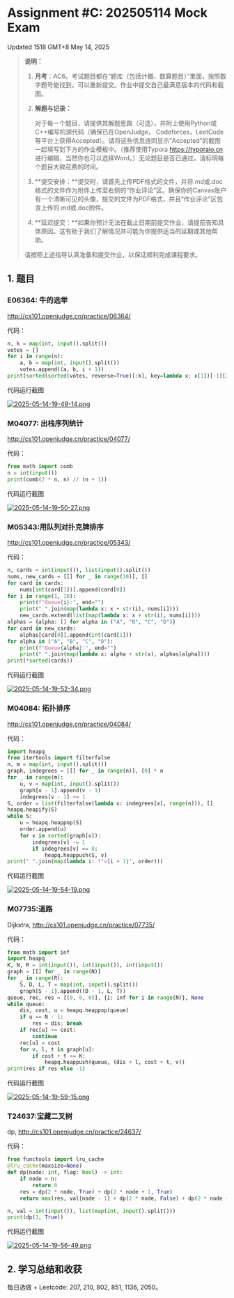 # Assignment #C: 202505114 Mock Exam

Updated 1518 GMT+8 May 14, 2025



> **说明：**
>
> 1. **⽉考**：AC6。考试题⽬都在“题库（包括计概、数算题目）”⾥⾯，按照数字题号能找到，可以重新提交。作业中提交⾃⼰最满意版本的代码和截图。
>
> 2. **解题与记录：**
>
>    对于每一个题目，请提供其解题思路（可选），并附上使用Python或C++编写的源代码（确保已在OpenJudge， Codeforces，LeetCode等平台上获得Accepted）。请将这些信息连同显示“Accepted”的截图一起填写到下方的作业模板中。（推荐使用Typora https://typoraio.cn 进行编辑，当然你也可以选择Word。）无论题目是否已通过，请标明每个题目大致花费的时间。
>
> 3. **提交安排：**提交时，请首先上传PDF格式的文件，并将.md或.doc格式的文件作为附件上传至右侧的“作业评论”区。确保你的Canvas账户有一个清晰可见的头像，提交的文件为PDF格式，并且“作业评论”区包含上传的.md或.doc附件。
>
> 4. **延迟提交：**如果你预计无法在截止日期前提交作业，请提前告知具体原因。这有助于我们了解情况并可能为你提供适当的延期或其他帮助。 
>
> 请按照上述指导认真准备和提交作业，以保证顺利完成课程要求。



## 1. 题目

### E06364: 牛的选举

http://cs101.openjudge.cn/practice/06364/

代码：

```python
n, k = map(int, input().split())
votes = []
for i in range(n):
    a, b = map(int, input().split())
    votes.append((a, b, i + 1))
print(sorted(sorted(votes, reverse=True)[:k], key=lambda x: x[1])[-1][2])
```



代码运行截图

[![2025-05-14-19-49-14.png](https://i.postimg.cc/BZ77RBfY/2025-05-14-19-49-14.png)](https://postimg.cc/PNZMwZxY)



### M04077: 出栈序列统计

http://cs101.openjudge.cn/practice/04077/

代码：

```python
from math import comb
n = int(input())
print(comb(2 * n, n) // (n + 1))
```



代码运行截图

[![2025-05-14-19-50-27.png](https://i.postimg.cc/2ShHbpbM/2025-05-14-19-50-27.png)](https://postimg.cc/4Y4vqS1Q)



### M05343:用队列对扑克牌排序

http://cs101.openjudge.cn/practice/05343/

代码：

```python
n, cards = int(input()), list(input().split())
nums, new_cards = [[] for _ in range(10)], []
for card in cards:
    nums[int(card[1])].append(card[0])
for i in range(1, 10):
    print(f"Queue{i}:", end="")
    print(" ".join(map(lambda x: x + str(i), nums[i])))
    new_cards.extend(list(map(lambda x: x + str(i), nums[i])))
alphas = {alpha: [] for alpha in ("A", "B", "C", "D")}
for card in new_cards:
    alphas[card[0]].append(int(card[1]))
for alpha in ("A", "B", "C", "D"):
    print(f"Queue{alpha}:", end="")
    print(" ".join(map(lambda x: alpha + str(x), alphas[alpha])))
print(*sorted(cards))
```



代码运行截图

[![2025-05-14-19-52-34.png](https://i.postimg.cc/3xFcf58p/2025-05-14-19-52-34.png)](https://postimg.cc/LJhDhWZ6)



### M04084: 拓扑排序

http://cs101.openjudge.cn/practice/04084/

代码：

```python
import heapq
from itertools import filterfalse
n, m = map(int, input().split())
graph, indegrees = [[] for _ in range(n)], [0] * n
for _ in range(m):
    u, v = map(int, input().split())
    graph[u - 1].append(v - 1)
    indegrees[v - 1] += 1
S, order = list(filterfalse(lambda x: indegrees[x], range(n))), []
heapq.heapify(S)
while S:
    u = heapq.heappop(S)
    order.append(u)
    for v in sorted(graph[u]):
        indegrees[v] -= 1
        if indegrees[v] == 0:
            heapq.heappush(S, v)
print(" ".join(map(lambda i: f"v{i + 1}", order)))
```



代码运行截图

[![2025-05-14-19-54-19.png](https://i.postimg.cc/Y9ZnLtRc/2025-05-14-19-54-19.png)](https://postimg.cc/gXyqfF14)



### M07735:道路

Dijkstra, http://cs101.openjudge.cn/practice/07735/

代码：

```python
from math import inf
import heapq
K, N, R = int(input()), int(input()), int(input())
graph = [[] for _ in range(N)]
for _ in range(R):
    S, D, L, T = map(int, input().split())
    graph[S - 1].append((D - 1, L, T))
queue, rec, res = [(0, 0, 0)], {i: inf for i in range(N)}, None
while queue:
    dis, cost, u = heapq.heappop(queue)
    if u == N - 1:
        res = dis; break
    if rec[u] <= cost:
        continue
    rec[u] = cost
    for v, l, t in graph[u]:
        if cost + t <= K:
            heapq.heappush(queue, (dis + l, cost + t, v))
print(res if res else -1)
```



代码运行截图

[![2025-05-14-19-59-15.png](https://i.postimg.cc/598qS5NQ/2025-05-14-19-59-15.png)](https://postimg.cc/w3Tm6mN9)



### T24637:宝藏二叉树

dp, http://cs101.openjudge.cn/practice/24637/

代码：

```python
from functools import lru_cache
@lru_cache(maxsize=None)
def dp(node: int, flag: bool) -> int:
    if node > n:
        return 0
    res = dp(2 * node, True) + dp(2 * node + 1, True)
    return max(res, val[node - 1] + dp(2 * node, False) + dp(2 * node + 1, False)) if flag else res

n, val = int(input()), list(map(int, input().split()))
print(dp(1, True))
```



代码运行截图

[![2025-05-14-19-56-49.png](https://i.postimg.cc/65Lctrkx/2025-05-14-19-56-49.png)](https://postimg.cc/xc8MPzj6)



## 2. 学习总结和收获

每日选做 + Leetcode: 207, 210, 802, 851, 1136, 2050。
